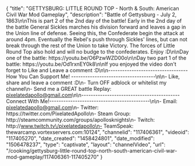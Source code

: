 {
    "title": "GETTYSBURG: LITTLE ROUND TOP - North & South: American Civil War Mod Gameplay",
    "description": "Battle of Gettysburg - July 2, 1863\n\nThis is part 2 of the 2nd day of the battle!  Early in the 2nd day of the battle General Sickles marches his division forward and leaves a gap in the Union line of defense.  Seeing this, the Confederate begin the attack at around 4pm.  Eventually the Rebel's push through Sickles' lines, but can not break through the rest of the Union to take Victory.  The forces of Little Round Top also hold and will no budge to the confederates.   Enjoy :D\n\nDay one of the battle: https:\/\/youtu.be\/O6PzwWZD00o\n\nDay two part 1 of the battle:  https:\/\/youtu.be\/Od1rxnEY0k8\n\nIf you enjoyed the video don't forget to Like and Leave a comment :D\n\n----------------------------------How You Can Support Me! ------------------------------------\n\n- Like, share and leave a comment :D\n- Turn OFF adblock or whitelist my channel\n- Send me a GREAT battle Replay: pixelatedapollo@gmail.com\n\n------------------------------------------Connect With Me!-------------------------------------------\n\n- Email: pixelatedapollo@gmail.com\n- Twitter: https:\/\/twitter.com\/PixelatedApollo\n- Steam Group:  http:\/\/steamcommunity.com\/groups\/apollosknights\n- Twitch: http:\/\/www.twitch.tv\/pixelatedapollo\n- TeamSpeak: thewarcamp.vortexservers.com:10124",
    "channelid": "117406361",
    "videoid": "117405270",
    "date_created": "1458424801",
    "date_modified": "1506478237",
    "type": "captivate",
    "layout": "channelVideo",
    "url": "\/cooking\/gettysburg-little-round-top-north-south-american-civil-war-mod-gameplay\/117406361-117405270"
}